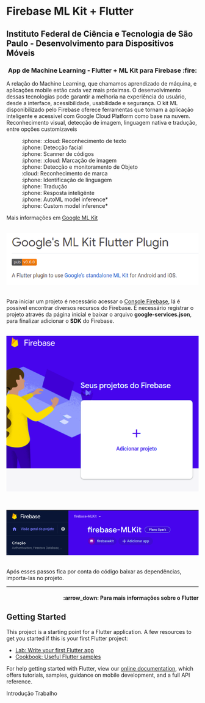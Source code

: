 # Firebase ML Kit + Flutter 

<h2><strong>Instituto Federal de Ciência e Tecnologia de São Paulo</strong> - Desenvolvimento para Dispositivos Móveis</h2>

<h3 align="center">App de Machine Learning - Flutter + ML Kit para Firebase :fire:</h3>

A relação do Machine Learning, que chamamos aprendizado de máquina, e aplicações mobile estão cada vez mais próximas. O desenvolvimento dessas tecnologias pode garantir a melhoria na experiência do usuário, desde a interface, acessibilidade, usabilidade e segurança.
O kit ML disponibilizado pelo Firebase oferece ferramentas que tornam a aplicação inteligente e acessivel com Google Cloud Platform como base na nuvem. Reconhecimento visual, detecção de imagem, linguagem nativa e tradução, entre opções customizaveis
<dl>
<dd>:iphone: :cloud: Reconhecimento de texto</dd>
<dd>:iphone: Detecção facial</dd>
<dd>:iphone: Scanner de códigos</dd>
<dd>:iphone: :cloud: Marcação de imagem</dd>
<dd>:iphone: Detecção e monitoramento de Objeto</dd>
<dd>:cloud: Reconhecimento de marca</dd>
<dd>:iphone: Identificação de linguagem</dd>
<dd>:iphone: Tradução</dd>
<dd>:iphone: Resposta inteligênte</dd>
<dd>:iphone: AutoML model inference*</dd>
<dd>:iphone: Custom model inference*</dd>
</dl>
Mais informações em <a href="https://pub.dev/packages/google_ml_kit">Google ML Kit</a>
<br><br>
<p align="center">
  <img src="assets/images/google_ml.png"  alt="accessibility text">
</p>
<br>
Para iniciar um projeto é necessário acessar o <a href="console.firebase.google.com">Console Firebase</a>, lá é possivel encontrar diversos recursos do Firebase.
É necessário registrar o projeto através da página inicial e baixar o arquivo <strong>google-services.json</strong>, para finalizar adicionar o <strong>SDK</strong> do Firebase.
<br><br>
<p align="center">
  <img src="assets/images/add_project_firebase.png" title="hover text">
</p>
<br>
<p align="center">
  <img src="assets/images/firebase_ml_kit.png"  alt="accessibility text">
</p>
<br>
Após esses passos fica por conta do código baixar as dependências, importa-las no projeto.
<hr>
<h4 align="right">:arrow_down: Para mais informações sobre o <strong>Flutter</strong><h4>

## Getting Started

This project is a starting point for a Flutter application.
A few resources to get you started if this is your first Flutter project:

- [Lab: Write your first Flutter app](https://flutter.dev/docs/get-started/codelab)
- [Cookbook: Useful Flutter samples](https://flutter.dev/docs/cookbook)

For help getting started with Flutter, view our
[online documentation](https://flutter.dev/docs), which offers tutorials,
samples, guidance on mobile development, and a full API reference.



Introdução
Trabalho 